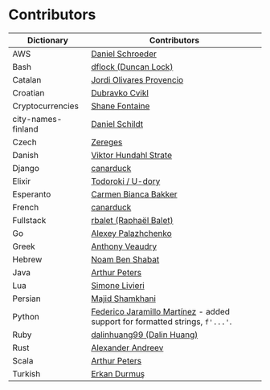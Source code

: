 # Contributors

| Dictionary            | Contributors |
| --------------------- | ------------ |
| AWS                   | [Daniel Schroeder](https://github.com/udondan) |
| Bash                  | [dflock (Duncan Lock)](https://github.com/dflock) |
| Catalan               | [Jordi Olivares Provencio](https://github.com/jordiolivares) |
| Croatian              | [Dubravko Cvikl](https://github.com/dcvikl) |
| Cryptocurrencies      | [Shane Fontaine](https://github.com/shanefontaine) |
| city-names-finland    | [Daniel Schildt](https://github.com/d2s) |
| Czech                 | [Zereges](https://github.com/Zereges) |
| Danish                | [Viktor Hundahl Strate](https://github.com/viktorstrate) |
| Django                | [canarduck](https://github.com/canarduck) |
| Elixir                | [Todoroki / U-dory](https://github.com/ndac-todoroki) |
| Esperanto             | [Carmen Bianca Bakker](https://github.com/carmenbianca) |
| French                | [canarduck](https://github.com/canarduck) |
| Fullstack             | [rbalet (Raphaël Balet)](https://github.com/rbalet) |
| Go                    | [Alexey Palazhchenko](https://github.com/AlekSi) |
| Greek                 | [Anthony Veaudry](https://github.com/anthony0030) |
| Hebrew                | [Noam Ben Shabat](https://github.com/benshabatnoam) |
| Java                  | [Arthur Peters](https://github.com/arthurp) |
| Lua                   | [Simone Livieri](https://github.com/dwenegar) |
| Persian               | [Majid Shamkhani](https://github.com/Majid110) |
| Python                | [Federico Jaramillo Martínez](https://github.com/jmfederico) - added support for formatted strings, `f'...'`. |
| Ruby                  | [dalinhuang99 (Dalin Huang)](https://github.com/dalinhuang99) |
| Rust                  | [Alexander Andreev](https://github.com/andreevlex) |
| Scala                 | [Arthur Peters](https://github.com/arthurp) |
| Turkish               | [Erkan Durmuş](https://github.com/derkan) |

<!--
    cspell:words Alexander Andreev
    cspell:words Alexey Palazhchenko
    cspell:words Anthony Veaudry
    cspell:words canarduck
    cspell:words dalinhuang Dalin Huang
    cspell:words Daniel Schildt
    cspell:words dflock
    cspell:words Erkan Durmuş
    cspell:words Federico Jaramillo Martínez
    cspell:words Fullstack
    cspell:words Jordi Olivares Provencio
    cspell:words Majid Shamkhani
    cspell:words Noam Ben Shabat
    cspell:words rbalet Raphaël Balet
    cspell:words Shane Fontaine
    cspell:words Simone Livieri
    cspell:words Todoroki / U-dory
    cspell:words Viktor Hundahl Strate
    cspell:words Zereges
-->
